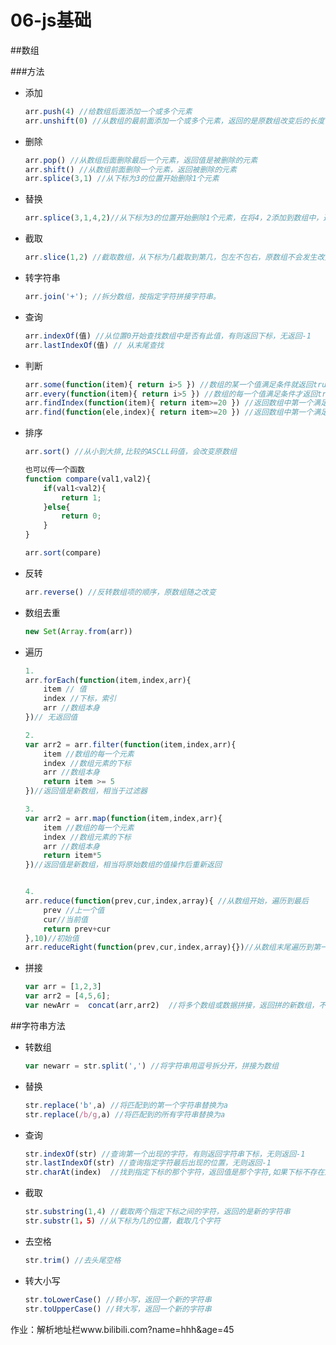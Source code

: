 # 06-js基础



##数组

###方法

+ 添加

  ```js
  arr.push(4) //给数组后面添加一个或多个元素
  arr.unshift(0) //从数组的最前面添加一个或多个元素，返回的是原数组改变后的长度
  ```

+ 删除

  ```js
  arr.pop() //从数组后面删除最后一个元素，返回值是被删除的元素 
  arr.shift() //从数组前面删除一个元素，返回被删除的元素
  arr.splice(3,1) //从下标为3的位置开始删除1个元素
  ```

+ 替换

  ```js
  arr.splice(3,1,4,2)//从下标为3的位置开始删除1个元素，在将4，2添加到数组中，返回值是数组，被删除的所有元素，该方法会改变原始数组。
  ```

+ 截取

  ```js
  arr.slice(1,2) //截取数组，从下标为几截取到第几，包左不包右，原数组不会发生改变
  ```

  

+ 转字符串

  ```js
  arr.join('+'); //拆分数组，按指定字符拼接字符串。
  ```

+ 查询

  ```js
  arr.indexOf(值) //从位置0开始查找数组中是否有此值，有则返回下标，无返回-1
  arr.lastIndexOf(值) // 从末尾查找
  ```

+ 判断

  ```js
  arr.some(function(item){ return i>5 }) //数组的某一个值满足条件就返回true
  arr.every(function(item){ return i>5 }) //数组的每一个值满足条件才返回true
  arr.findIndex(function(item){ return item>=20 }) //返回数组中第一个满足条件的元素的索引
  arr.find(function(ele,index){ return item>=20 }) //返回数组中第一个满足条件的元素的值
  ```

+ 排序

  ```js
  arr.sort() //从小到大排,比较的ASCLL码值，会改变原数组
  
  也可以传一个函数
  function compare(val1,val2){
      if(val1<val2){
          return 1;
      }else{
          return 0;
      }
  }
  
  arr.sort(compare)
  ```

+ 反转

  ```js
  arr.reverse() //反转数组项的顺序，原数组随之改变
  ```

+ 数组去重

  ````js
  new Set(Array.from(arr))
  ````

+ 遍历

  ```js
  1.
  arr.forEach(function(item,index,arr){
      item // 值
      index //下标，索引
      arr //数组本身
  })// 无返回值
  
  2.
  var arr2 = arr.filter(function(item,index,arr){
      item //数组的每一个元素
      index //数组元素的下标
      arr //数组本身
      return item >= 5
  })//返回值是新数组，相当于过滤器
  
  3.
  var arr2 = arr.map(function(item,index,arr){
      item //数组的每一个元素
      index //数组元素的下标
      arr //数组本身
      return item*5
  })//返回值是新数组，相当将原始数组的值操作后重新返回
  
  
  4.
  arr.reduce(function(prev,cur,index,array){ //从数组开始，遍历到最后
      prev //上一个值
      cur//当前值
      return prev+cur
  },10)//初始值
  arr.reduceRight(function(prev,cur,index,array){})//从数组末尾遍历到第一项
  ```

+ 拼接

  ```js
  var arr = [1,2,3]
  var arr2 = [4,5,6];
  var newArr =  concat(arr,arr2)  //将多个数组或数据拼接，返回拼的新数组，不改变原数组
  ```

  







##字符串方法

+ 转数组

  ```js
  var newarr = str.split(',') //将字符串用逗号拆分开，拼接为数组
  ```

+ 替换

  ```js
  str.replace('b',a) //将匹配到的第一个字符串替换为a
  str.replace(/b/g,a) //将匹配到的所有字符串替换为a
  ```

+ 查询

  ```js
  str.indexOf(str) //查询第一个出现的字符，有则返回字符串下标，无则返回-1
  str.lastIndexOf(str) //查询指定字符最后出现的位置，无则返回-1
  str.charAt(index)  //找到指定下标的那个字符，返回值是那个字符,如果下标不存在返回空字符串
  ```

+ 截取

  ```js
  str.substring(1,4) //截取两个指定下标之间的字符，返回的是新的字符串
  str.substr(1，5) //从下标为几的位置，截取几个字符
  ```

+ 去空格

  ```js
  str.trim() //去头尾空格
  ```

+ 转大小写

  ```js
  str.toLowerCase() //转小写，返回一个新的字符串
  str.toUpperCase() //转大写，返回一个新的字符串
  ```

  

作业：解析地址栏www.bilibili.com?name=hhh&age=45